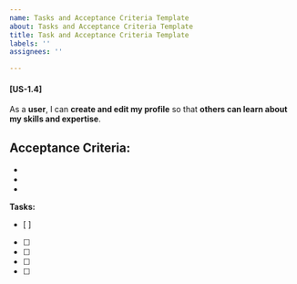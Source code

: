 ```yaml
---
name: Tasks and Acceptance Criteria Template
about: Tasks and Acceptance Criteria Template
title: Task and Acceptance Criteria Template
labels: ''
assignees: ''

---
```


#### [US-1.4] 
As a **user**, I can **create and edit my profile** so that **others can learn about my skills and expertise**.

**Acceptance Criteria:**
- 
- 
-   
- 

**Tasks:**
- [ ] 
- [ ]
- [ ] 
- [ ]   
- [ ]
